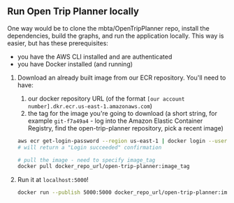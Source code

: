 
## Run Open Trip Planner locally

One way would be to clone the mbta/OpenTripPlanner repo, install the dependencies, build the graphs, and run the application locally. This way is easier, but has these prerequisites:

* you have the AWS CLI installed and are authenticated
* you have Docker installed (and running)


1. Download an already built image from our ECR repository. You'll need to have:
    1.  our docker repository URL (of the format `[our account number].dkr.ecr.us-east-1.amazonaws.com`)
    1. the tag for the image you're going to download (a short string, for example `git-f7a49a4` - log into the Amazon Elastic Container Registry, find the open-trip-planner repository, pick a recent image)

      ```bash
      aws ecr get-login-password --region us-east-1 | docker login --username AWS --password-stdin docker_repo_url
      # will return a "Login succeeded" confirmation

      # pull the image - need to specify image_tag
      docker pull docker_repo_url/open-trip-planner:image_tag
      ```
1. Run it at `localhost:5000`!
    ```bash
    docker run --publish 5000:5000 docker_repo_url/open-trip-planner:image_tag
    ```
